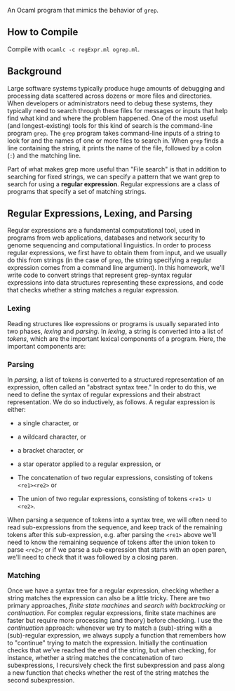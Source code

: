 An Ocaml program that mimics the behavior of `grep`.


## How to Compile
Compile with `ocamlc -c regExpr.ml ogrep.ml`.

## Background 
Large software systems typically produce huge amounts of debugging and processing data scattered across dozens or more files and directories.  When developers or administrators need to debug these systems, they typically need to search through these files for messages or inputs that help find what kind and where the problem happened.  One of the most useful (and longest-existing) tools for this kind of search is the command-line program `grep`. The `grep` program takes command-line inputs of a string to look for and the names of one or more files to search in.  When `grep` finds a line containing the string, it prints the name of the file, followed by a colon (`:`) and the matching line.

Part of what makes grep more useful than "File search" is that in addition to searching for fixed strings, we can specify a pattern that we want grep to search for using a **regular expression**.  Regular expressions are a class of programs that specify a set of matching strings.

## Regular Expressions, Lexing, and Parsing

Regular expressions are a fundamental computational tool, used in programs from web applications, databases and network security to genome sequencing and computational linguistics.   In order to process regular expressions, we first have to obtain them from input, and we usually do this from strings (in the case of `grep`, the string specifying a regular expression comes from a command line argument).  In this homework, we'll write code to convert strings that represent grep-syntax regular expressions into data structures representing these expressions, and code that checks whether a string matches a regular expression.

### Lexing
Reading structures like expressions or programs is usually
separated into two phases, _lexing_ and _parsing_.  In _lexing_, a
string is converted into a list of *tokens*, which are the important
lexical components of a program.  Here, the important components are:

### Parsing

In _parsing_, a list of tokens is converted to a structured
representation of an expression, often called an "abstract syntax
tree."  In order to do this, we need to define the syntax of regular
expressions and their abstract representation.  We do so inductively, as
follows.  A regular expression is either:

+ a single character, or

+ a wildcard character, or

+ a bracket character, or

+ a star operator applied to a regular expression, or

+ The concatenation of two regular expressions, consisting of tokens `<re1><re2>` or

+ The union of two regular expressions, consisting of tokens `<re1> U <re2>`.

When parsing a sequence of tokens into a syntax tree, we will often need to read sub-expressions from the sequence, and keep track of the remaining tokens after this sub-expression, e.g. after parsing the `<re1>` above we'll need to know the remaining sequence of tokens after the `U`nion token to parse `<re2>`; or if we parse a sub-expression that starts with an open paren, we'll need to check that it was followed by a closing paren.

### Matching

Once we have a syntax tree for a regular expression, checking whether a string matches the expression can also be a little tricky.  There are two primary approaches, *finite state machines* and *search with backtracking* or *continuation*.  For complex regular expressions, finite state machines are faster but require more processing (and theory) before checking. I use the *continuation* approach: whenever we try to match a (sub)-string with a (sub)-regular expression, we always supply a function that remembers how to "continue" trying to match the expression.  Initially the continuation checks that we've reached the end of the string, but when checking, for instance, whether a string matches the concatenation of two subexpressions, I recursively check the first subexpression and pass along a new function that checks whether the rest of the string matches the second subexpression.


